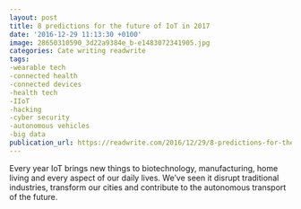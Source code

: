 ```yaml
---
layout: post
title: 8 predictions for the future of IoT in 2017
date: '2016-12-29 11:13:30 +0100'
image: 28650310590_3d22a9384e_b-e1483072341905.jpg
categories: Cate writing readwrite
tags:
-wearable tech
-connected health
-connected devices
-health tech
-IIoT
-hacking
-cyber security
-autonomous vehicles
-big data
publication_url: https://readwrite.com/2016/12/29/8-predictions-for-the-future-of-iot-in-2017-il1/
---
```

Every year IoT brings new things to biotechnology, manufacturing, home living and every aspect of our daily lives. We’ve seen it disrupt traditional industries, transform our cities and contribute to the autonomous transport of the future.
